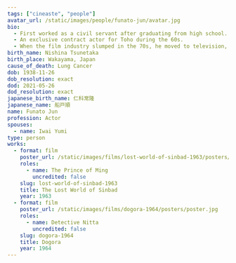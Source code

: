 ```yaml
---
tags: ["cineaste", "people"]
avatar_url: /static/images/people/funato-jun/avatar.jpg
bio:
  - First worked as a civil servant after graduating from high school. His appearance in a local talent contest gained him recognition and helped launch his entertainment career.
  - An exclusive contract actor for Toho during the 60s.
  - When the film industry slumped in the 70s, he moved to television, playing leads in daytime dramas and villains in detective shows.
birth_name: Nishina Tsunetaka
birth_place: Wakayama, Japan
cause_of_death: Lung Cancer
dob: 1938-11-26
dob_resolution: exact
dod: 2021-05-26
dod_resolution: exact
japanese_birth_name: 仁科常隆
japanese_name: 船戸順
name: Funato Jun
profession: Actor
spouses:
  - name: Iwai Yumi
type: person
works:
  - format: film
    poster_url: /static/images/films/lost-world-of-sinbad-1963/posters/poster.jpg
    roles:
      - name: The Prince of Ming
        uncredited: false
    slug: lost-world-of-sinbad-1963
    title: The Lost World of Sinbad
    year: 1963
  - format: film
    poster_url: /static/images/films/dogora-1964/posters/poster.jpg
    roles:
      - name: Detective Nitta
        uncredited: false
    slug: dogora-1964
    title: Dogora
    year: 1964
---
```

